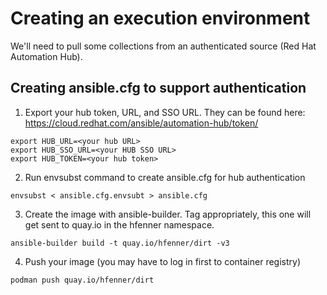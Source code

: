 # Creating an execution environment
We'll need to pull some collections from an authenticated source (Red Hat Automation Hub).

## Creating ansible.cfg to support authentication
1. Export your hub token, URL, and SSO URL.  They can be found here: https://cloud.redhat.com/ansible/automation-hub/token/
```
export HUB_URL=<your hub URL>
export HUB_SSO_URL=<your HUB SSO URL>
export HUB_TOKEN=<your hub token>
```
2. Run envsubst command to create ansible.cfg for hub authentication
```
envsubst < ansible.cfg.envsubt > ansible.cfg
```
3. Create the image with ansible-builder.  Tag appropriately, this one will get sent to quay.io in the hfenner namespace.
```
ansible-builder build -t quay.io/hfenner/dirt -v3
```
4. Push your image (you may have to log in first to container registry)
```
podman push quay.io/hfenner/dirt
```
